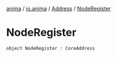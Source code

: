 [anima](../../index.md) / [io.anima](../index.md) / [Address](index.md) / [NodeRegister](./-node-register.md)

# NodeRegister

`object NodeRegister : CoreAddress`
